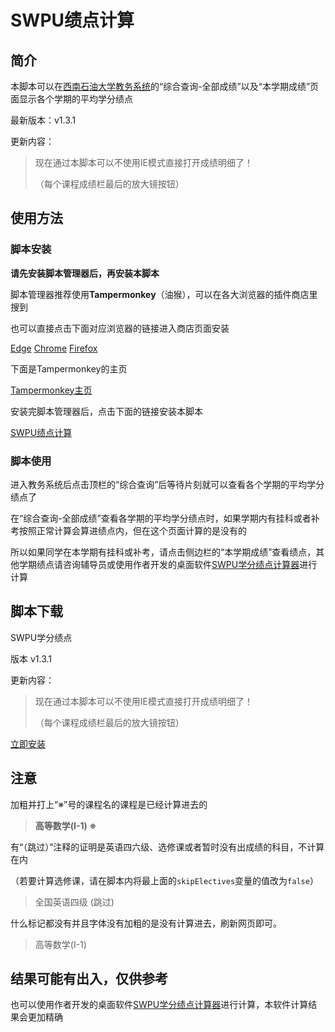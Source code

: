 # SWPU绩点计算

## 简介

本脚本可以在[西南石油大学教务系统](https://jwxt.swpu.edu.cn)的“综合查询-全部成绩”以及“本学期成绩”页面显示各个学期的平均学分绩点

最新版本：v1.3.1

更新内容：

> 现在通过本脚本可以不使用IE模式直接打开成绩明细了！
>
> （每个课程成绩栏最后的放大镜按钮）

## 使用方法

### 脚本安装

**请先安装脚本管理器后，再安装本脚本**

脚本管理器推荐使用**Tampermonkey**（油猴），可以在各大浏览器的插件商店里搜到

也可以直接点击下面对应浏览器的链接进入商店页面安装

<a class='button is-primary is-light is-responsive' href='https://microsoftedge.microsoft.com/addons/detail/tampermonkey/iikmkjmpaadaobahmlepeloendndfphd'>Edge</a> <a class='button is-primary is-light is-responsive' href='https://chrome.google.com/webstore/detail/tampermonkey/dhdgffkkebhmkfjojejmpbldmpobfkfo'>Chrome</a> <a class='button is-primary is-light is-responsive' href='https://addons.mozilla.org/zh-CN/firefox/addon/tampermonkey/'>Firefox</a>

下面是Tampermonkey的主页

<a class='button is-primary is-light is-responsive' href='https://www.tampermonkey.net/'>Tampermonkey主页</a>

安装完脚本管理器后，点击下面的链接安装本脚本

<a class='button is-primary is-light is-responsive' href='https://greasyfork.org/scripts/456105-swpu%E7%BB%A9%E7%82%B9%E8%AE%A1%E7%AE%97/code/SWPU%E7%BB%A9%E7%82%B9%E8%AE%A1%E7%AE%97.user.js'>SWPU绩点计算</a>

### 脚本使用

进入教务系统后点击顶栏的“综合查询”后等待片刻就可以查看各个学期的平均学分绩点了

在“综合查询-全部成绩”查看各学期的平均学分绩点时，如果学期内有挂科或者补考按照正常计算会算进绩点内，但在这个页面计算的是没有的

所以如果同学在本学期有挂科或补考，请点击侧边栏的“本学期成绩”查看绩点，其他学期绩点请咨询辅导员或使用作者开发的桌面软件[SWPU学分绩点计算器](https://merept.github.io/gpac)进行计算

## 脚本下载

SWPU学分绩点

版本 v1.3.1

更新内容：

> 现在通过本脚本可以不使用IE模式直接打开成绩明细了！
>
> （每个课程成绩栏最后的放大镜按钮）

<a class='button is-primary is-light is-responsive' href='https://greasyfork.org/scripts/456105-swpu%E7%BB%A9%E7%82%B9%E8%AE%A1%E7%AE%97/code/SWPU%E7%BB%A9%E7%82%B9%E8%AE%A1%E7%AE%97.user.js'>立即安装</a>

## 注意

加粗并打上“※”号的课程名的课程是已经计算进去的

> **高等数学(Ⅰ-1) ※**

有“（跳过）”注释的证明是英语四六级、选修课或者暂时没有出成绩的科目，不计算在内

（若要计算选修课，请在脚本内将最上面的`skipElectives`变量的值改为`false`）

> 全国英语四级 (跳过)

什么标记都没有并且字体没有加粗的是没有计算进去，刷新网页即可。

> 高等数学(Ⅰ-1)

## 结果可能有出入，仅供参考

也可以使用作者开发的桌面软件[SWPU学分绩点计算器](https://merept.github.io/gpac)进行计算，本软件计算结果会更加精确
